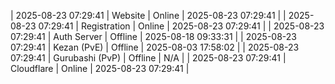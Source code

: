 | 2025-08-23 07:29:41 | Website | Online | 2025-08-23 07:29:41 |
| 2025-08-23 07:29:41 | Registration | Online | 2025-08-23 07:29:41 |
| 2025-08-23 07:29:41 | Auth Server | Offline | 2025-08-18 09:33:31 |
| 2025-08-23 07:29:41 | Kezan (PvE) | Offline | 2025-08-03 17:58:02 |
| 2025-08-23 07:29:41 | Gurubashi (PvP) | Offline | N/A |
| 2025-08-23 07:29:41 | Cloudflare | Online | 2025-08-23 07:29:41 |
